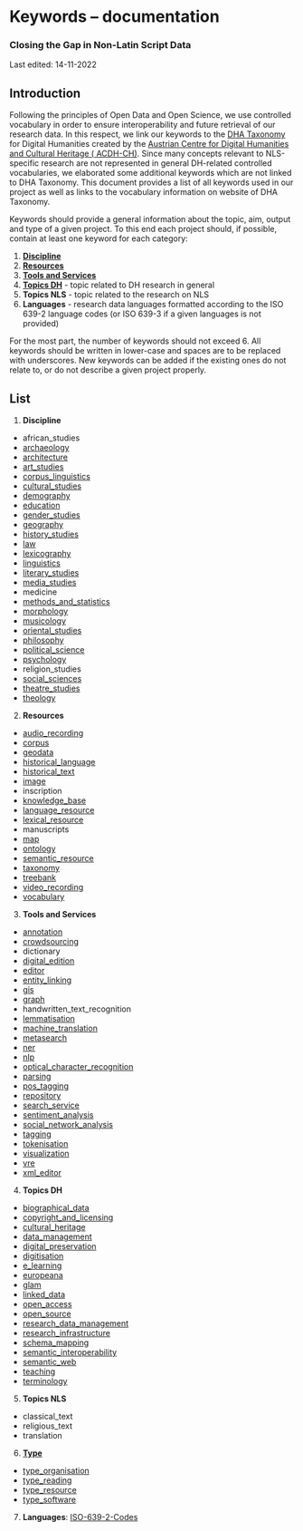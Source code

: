 # Keywords – documentation

### Closing the Gap in Non-Latin Script Data

Last edited: 14-11-2022

## Introduction

Following the principles of Open Data and Open Science, we use controlled vocabulary in order to ensure interoperability and future retrieval of our research data. In this respect, we link our keywords to the [DHA Taxonomy](https://vocabs.acdh.oeaw.ac.at/en/?clang=) for Digital Humanities created by the [Austrian Centre for Digital Humanities and Cultural Heritage ( ACDH-CH)](https://www.oeaw.ac.at/acdh/). Since many concepts relevant to NLS-specific research are not represented in general DH-related controlled vocabularies, we elaborated some additional keywords which are not linked to DHA Taxonomy. This document provides a list of all keywords used in our project as well as links to the vocabulary information on website of DHA Taxonomy.

Keywords should provide a general information about the topic, aim, output and type of a given project. To this end each project should, if possible, contain at least one keyword for each category:

1. **[Discipline](https://vocabs.acdh.oeaw.ac.at/dhataxonomy/Collection02)**
2. **[Resources](https://vocabs.acdh.oeaw.ac.at/dhataxonomy/Collection03)**
3. **[Tools and Services](https://vocabs.acdh.oeaw.ac.at/dhataxonomy/Collection04)**
4. **[Topics DH](https://vocabs.acdh.oeaw.ac.at/dhataxonomy/Collection05)** - topic related to DH research in general
5. **Topics NLS** - topic related to the research on NLS
6. **Languages** - research data languages formatted according to the ISO 639-2 language codes (or ISO 639-3 if a given languages is not provided)

For the most part, the number of keywords should not exceed 6. All keywords should be written in lower-case and spaces are to be replaced with underscores. New keywords can be added if the existing ones do not relate to, or do not describe a given project properly.

## List

1. **Discipline**

- african_studies
- [archaeology](https://vocabs.acdh.oeaw.ac.at/dhataxonomy/Concept29)
- [architecture](https://vocabs.acdh.oeaw.ac.at/dhataxonomy/Concept19)
- [art_studies](https://vocabs.acdh.oeaw.ac.at/dhataxonomy/Concept20)
- [corpus_linguistics](https://vocabs.acdh.oeaw.ac.at/dhataxonomy/Concept28.01)
- [cultural_studies](https://vocabs.acdh.oeaw.ac.at/dhataxonomy/Concept30)
- [demography](https://vocabs.acdh.oeaw.ac.at/dhataxonomy/Concept15)
- [education](https://vocabs.acdh.oeaw.ac.at/dhataxonomy/Concept17)
- [gender_studies](https://vocabs.acdh.oeaw.ac.at/dhataxonomy/Concept11)
- [geography](https://vocabs.acdh.oeaw.ac.at/dhataxonomy/Concept25)
- [history_studies](https://vocabs.acdh.oeaw.ac.at/dhataxonomy/Concept32)
- [law](https://vocabs.acdh.oeaw.ac.at/dhataxonomy/Concept22)
- [lexicography](https://vocabs.acdh.oeaw.ac.at/dhataxonomy/Concept27)
- [linguistics](https://vocabs.acdh.oeaw.ac.at/dhataxonomy/Concept28)
- [literary_studies](https://vocabs.acdh.oeaw.ac.at/dhataxonomy/Concept31)
- [media_studies](https://vocabs.acdh.oeaw.ac.at/dhataxonomy/Concept23)
- medicine
- [methods_and_statistics](https://vocabs.acdh.oeaw.ac.at/dhataxonomy/Concept21)
- [morphology](https://vocabs.acdh.oeaw.ac.at/dhataxonomy/Concept28.02)
- [musicology](https://vocabs.acdh.oeaw.ac.at/dhataxonomy/Concept8)
- [oriental_studies](https://vocabs.acdh.oeaw.ac.at/dhataxonomy/Concept24)
- [philosophy](https://vocabs.acdh.oeaw.ac.at/dhataxonomy/Concept26)
- [political_science](https://vocabs.acdh.oeaw.ac.at/dhataxonomy/Concept10)
- [psychology](https://vocabs.acdh.oeaw.ac.at/dhataxonomy/Concept14)
- religion_studies
- [social_sciences](https://vocabs.acdh.oeaw.ac.at/dhataxonomy/Concept9)
- [theatre_studies](https://vocabs.acdh.oeaw.ac.at/dhataxonomy/Concept12)
- [theology](https://vocabs.acdh.oeaw.ac.at/dhataxonomy/Concept13)

2. **Resources**

- [audio_recording](https://vocabs.acdh.oeaw.ac.at/dhataxonomy/Concept33)
- [corpus](https://vocabs.acdh.oeaw.ac.at/dhataxonomy/Concept39.01)
- [geodata](https://vocabs.acdh.oeaw.ac.at/dhataxonomy/Concept36)
- [historical_language](https://vocabs.acdh.oeaw.ac.at/dhataxonomy/Concept39.05)
- [historical_text](https://vocabs.acdh.oeaw.ac.at/dhataxonomy/Concept39.03)
- [image](https://vocabs.acdh.oeaw.ac.at/dhataxonomy/Concept38)
- inscription
- [knowledge_base](https://vocabs.acdh.oeaw.ac.at/dhataxonomy/Concept40.04)
- [language_resource](https://vocabs.acdh.oeaw.ac.at/dhataxonomy/Concept39)
- [lexical_resource](https://vocabs.acdh.oeaw.ac.at/dhataxonomy/Concept39.04)
- manuscripts
- [map](https://vocabs.acdh.oeaw.ac.at/dhataxonomy/Concept37)
- [ontology](https://vocabs.acdh.oeaw.ac.at/dhataxonomy/Concept40.02)
- [semantic_resource](https://vocabs.acdh.oeaw.ac.at/dhataxonomy/Concept40)
- [taxonomy](https://vocabs.acdh.oeaw.ac.at/dhataxonomy/Concept40.01)
- [treebank](https://vocabs.acdh.oeaw.ac.at/dhataxonomy/Concept39.02)
- [video_recording](https://vocabs.acdh.oeaw.ac.at/dhataxonomy/Concept34)
- [vocabulary](https://vocabs.acdh.oeaw.ac.at/dhataxonomy/Concept40.03)

3. **Tools and Services**

- [annotation](https://vocabs.acdh.oeaw.ac.at/dhataxonomy/Concept52)
- [crowdsourcing](https://vocabs.acdh.oeaw.ac.at/dhataxonomy/Concept54)
- dictionary
- [digital_edition](https://vocabs.acdh.oeaw.ac.at/dhataxonomy/Concept42)
- [editor](https://vocabs.acdh.oeaw.ac.at/dhataxonomy/Concept53)
- [entity_linking](https://vocabs.acdh.oeaw.ac.at/dhataxonomy/Concept48.06)
- [gis](https://vocabs.acdh.oeaw.ac.at/dhataxonomy/Concept47)
- [graph](https://vocabs.acdh.oeaw.ac.at/dhataxonomy/Concept51.01)
- handwritten_text_recognition
- [lemmatisation](https://vocabs.acdh.oeaw.ac.at/dhataxonomy/Concept48.07)
- [machine_translation](https://vocabs.acdh.oeaw.ac.at/dhataxonomy/Concept46)
- [metasearch](https://vocabs.acdh.oeaw.ac.at/dhataxonomy/Concept45.01)
- [ner](https://vocabs.acdh.oeaw.ac.at/dhataxonomy/Concept48.05)
- [nlp](https://vocabs.acdh.oeaw.ac.at/dhataxonomy/Concept48)
- [optical_character_recognition](https://vocabs.acdh.oeaw.ac.at/dhataxonomy/Concept41)
- [parsing](https://vocabs.acdh.oeaw.ac.at/dhataxonomy/Concept48.04)
- [pos_tagging](https://vocabs.acdh.oeaw.ac.at/dhataxonomy/Concept48.03)
- [repository](https://vocabs.acdh.oeaw.ac.at/dhataxonomy/Concept43)
- [search_service](https://vocabs.acdh.oeaw.ac.at/dhataxonomy/Concept45)
- [sentiment_analysis](https://vocabs.acdh.oeaw.ac.at/dhataxonomy/Concept44)
- [social_network_analysis](https://vocabs.acdh.oeaw.ac.at/dhataxonomy/Concept49)
- [tagging](https://vocabs.acdh.oeaw.ac.at/dhataxonomy/Concept48.02)
- [tokenisation](https://vocabs.acdh.oeaw.ac.at/dhataxonomy/Concept48.01)
- [visualization](https://vocabs.acdh.oeaw.ac.at/dhataxonomy/Concept51)
- [vre](https://vocabs.acdh.oeaw.ac.at/dhataxonomy/Concept50)
- [xml_editor](https://vocabs.acdh.oeaw.ac.at/dhataxonomy/Concept53.01)

4. **Topics DH**

- [biographical_data](https://vocabs.acdh.oeaw.ac.at/dhataxonomy/Concept69)
- [copyright_and_licensing](https://vocabs.acdh.oeaw.ac.at/dhataxonomy/Concept57)
- [cultural_heritage](https://vocabs.acdh.oeaw.ac.at/dhataxonomy/Concept65)
- [data_management](https://vocabs.acdh.oeaw.ac.at/dhataxonomy/Concept67)
- [digital_preservation](https://vocabs.acdh.oeaw.ac.at/dhataxonomy/Concept70)
- [digitisation](https://vocabs.acdh.oeaw.ac.at/dhataxonomy/Concept68)
- [e_learning](https://vocabs.acdh.oeaw.ac.at/dhataxonomy/Concept58)
- [europeana](https://vocabs.acdh.oeaw.ac.at/dhataxonomy/Concept66.05)
- [glam](https://vocabs.acdh.oeaw.ac.at/dhataxonomy/Concept64)
- [linked_data](https://vocabs.acdh.oeaw.ac.at/dhataxonomy/Concept59.01)
- [open_access](https://vocabs.acdh.oeaw.ac.at/dhataxonomy/Concept60)
- [open_source](https://vocabs.acdh.oeaw.ac.at/dhataxonomy/Concept61)
- [research_data_management](https://vocabs.acdh.oeaw.ac.at/dhataxonomy/Concept67.01)
- [research_infrastructure](https://vocabs.acdh.oeaw.ac.at/dhataxonomy/Concept66)
- [schema_mapping](https://vocabs.acdh.oeaw.ac.at/dhataxonomy/Concept56.01)
- [semantic_interoperability](https://vocabs.acdh.oeaw.ac.at/dhataxonomy/Concept56)
- [semantic_web](https://vocabs.acdh.oeaw.ac.at/dhataxonomy/Concept59)
- [teaching](https://vocabs.acdh.oeaw.ac.at/dhataxonomy/Concept62)
- [terminology](https://vocabs.acdh.oeaw.ac.at/dhataxonomy/Concept55)

5. **Topics NLS**

- classical_text
- religious_text
- translation

6. **[Type](https://vocabs.acdh.oeaw.ac.at/dhataxonomy/Collection06)**

- [type_organisation](https://vocabs.acdh.oeaw.ac.at/dhataxonomy/Concept72)
- [type_reading](https://vocabs.acdh.oeaw.ac.at/dhataxonomy/Concept71)
- [type_resource](https://vocabs.acdh.oeaw.ac.at/dhataxonomy/Concept73)
- [type_software](https://vocabs.acdh.oeaw.ac.at/dhataxonomy/Concept74)

7. **Languages**: [ISO-639-2-Codes](https://de.wikipedia.org/wiki/Liste_der_ISO-639-2-Codes)

